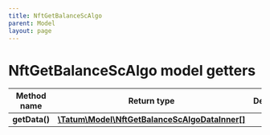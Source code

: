 ```yaml
---
title: NftGetBalanceScAlgo
parent: Model
layout: page
---
```


# NftGetBalanceScAlgo model getters

Method name | Return type | Description | Notes
------------ | ------------- | ------------- | -------------
**getData()** | [**\Tatum\Model\NftGetBalanceScAlgoDataInner[]**](../NftGetBalanceScAlgoDataInner) |  | [optional]

